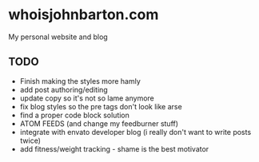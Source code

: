 whoisjohnbarton.com
===

My personal website and blog

TODO
---

 * Finish making the styles more hamly
 * add post authoring/editing
 * update copy so it's not so lame anymore
 * fix blog styles so the pre tags don't look like arse
 * find a proper code block solution
 * ATOM FEEDS (and change my feedburner stuff)
 * integrate with envato developer blog (i really don't want to write posts twice)
 * add fitness/weight tracking - shame is the best motivator
